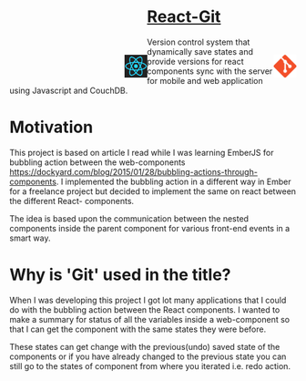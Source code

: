# <img src="./images/react.png" style="width:40px !important;display:inline;margin-left:40%;float:left;margin-top:3em;"> [React-Git](https://github.com/vaibsharma/react-git) <img src="./images/git_logo.png" style="width:40px !important;float:right;display:inline;margin-top:3em;">

Version control system that dynamically save states and provide versions for react components sync with the server for mobile and web application using Javascript and CouchDB.

# Motivation

This project is based on article I read while I was learning EmberJS for bubbling action between the web-components https://dockyard.com/blog/2015/01/28/bubbling-actions-through-components. I implemented the bubbling action in a different way in Ember for a freelance project but decided to implement the same on react between the different React- components.

The idea is based upon the communication between the nested components inside the parent component for various front-end events in a smart way.

# Why is 'Git' used in the title?

When I was developing this project I got lot many applications that I could do with the bubbling action between the React components. I wanted to make a summary for status of all the variables inside a web-component so that I can get the component with the same states they were before.

These states can get change with the previous(undo) saved state of the components or if you have already changed to the previous state you can still go to the states of component from where you iterated i.e. redo action.

